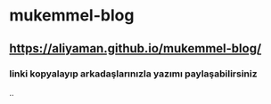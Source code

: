 # mukemmel-blog
## https://aliyaman.github.io/mukemmel-blog/
### linki kopyalayıp arkadaşlarınızla yazımı paylaşabilirsiniz
..
